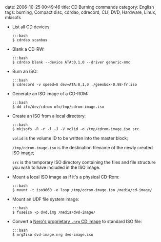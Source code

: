 date: 2006-10-25 00:49:46
title: CD Burning commands
category: English
tags: burning, Compact disc, cdrdao, cdrecord, CLI, DVD, Hardware, Linux, mkisofs

  * List all CD devices:

        :::bash
        $ cdrdao scanbus

  * Blank a CD-RW:

        :::bash
        $ cdrdao blank --device ATA:0,1,0 --driver generic-mmc

  * Burn an ISO:

        :::bash
        $ cdrecord -v speed=8 dev=ATA:0,1,0 ./geexbox-0.98-fr.iso

  * Generate an ISO image of a CD-ROM:

        :::bash
        $ dd if=/dev/cdrom of=/tmp/cdrom-image.iso

  * Create an ISO from a local directory:

        :::bash
        $ mkisofs -R -r -l -J -V volid -o /tmp/cdrom-image.iso src

    `volid` is the volume ID to be written into the master block;

    `/tmp/cdrom-image.iso` is the destination filename of the newly created ISO image;

    `src` is the temporary ISO directory containing the files and file structure you wish to have included in the ISO image.

  * Mount a local ISO image as if it's a physical CD-Rom:

        :::bash
        $ mount -t iso9660 -o loop /tmp/cdrom-image.iso /media/cd-image/

  * Mount an UDF file system image:

        :::bash
        $ fuseiso -p dvd.img /media/dvd-image/

  * Convert a [Nero's proprietary `.nrg` CD image](http://en.wikipedia.org/wiki/NRG_(file_format)) to standard ISO file:

        :::bash
        $ nrg2iso dvd-image.nrg dvd-image.iso

